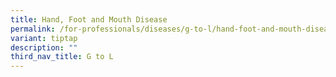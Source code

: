 ```yaml
---
title: Hand, Foot and Mouth Disease
permalink: /for-professionals/diseases/g-to-l/hand-foot-and-mouth-disease/
variant: tiptap
description: ""
third_nav_title: G to L
---
```

